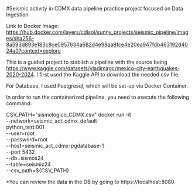 #Seismic activity in CDMX data pipeline practice project focused on Data Ingestion 

Link to Docker Image: https://hub.docker.com/layers/cdlsol/sunny_projects/seismic_pipeline/images/sha256-8a593d893e183c8ce0957634a682d4e98aa8fce4e20ea947fdb463192d4024a0?context=explore

This is a guided project to stablish a pipeline with the source being https://www.kaggle.com/datasets/vladimirgc/mexico-city-earthquakes-2020-2024. I first used the Kaggle API to download the needed csv file.

For Database, I used Postgresql, which will be set-up via Docker Container.

In order to run the containerized pipeline, you need to execute the following command:

CSV_PATH="sismologico_CDMX.csv"
docker run -it \
    --network=seismic_act_cdmx_default \
    python_test:001 \
    --user=root \
    --password=root \
    --host=seismic_act_cdmx-pgdatabase-1 \
    --port 5432 \
    --db=sismos24 \
    --table=seismic24 \
    --csv_path=${CSV_PATH}

*You can review the data in the DB by going to https://localhost:8080
